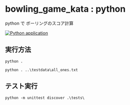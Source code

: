 # bowling_game_kata : python

python で ボーリングのスコア計算

[![Python application](https://github.com/steelpipe75/bowling_game_kata/actions/workflows/python-app.yml/badge.svg)](https://github.com/steelpipe75/bowling_game_kata/actions/workflows/python-app.yml)

## 実行方法

```
python .
```

```
python . ..\testdata\all_ones.txt
```

## テスト実行

```
python -m unittest discover .\tests\
```

